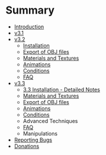 # Summary

* [Introduction](README.md)
* [v3.1](v3.1/index.md)
* [v3.2](v3.2/index.md)
   * [Installation](v3.2/installation.md)
   * [Export of OBJ files](v3.2/export-obj-files.md)
   * [Materials and Textures](v3.2/materials-and-textures.md)
   * [Animations](v3.2/animations.md)
   * [Conditions](v3.2/conditions.md)
   * [FAQ](v3.2/faq.md)
* [v3.3](v3.3/index.md)
   * [3.3 Installation - Detailed Notes](v3.3/33_installation_-_detailed_notes.md)
   * [Materials and Textures](v3.3/materials_and_textures.md)
   * [Export of OBJ files](v3.3/export_of_obj_files.md)
   * [Animations](v3.3/animations.md)
   * [Conditions](v3.3/conditions.md)
   * Advanced Techniques
   * [FAQ](v3.3/faq.md)
   * Manipulations
* [Reporting Bugs](reporting-bugs.md)
* [Donations](donations.md)


